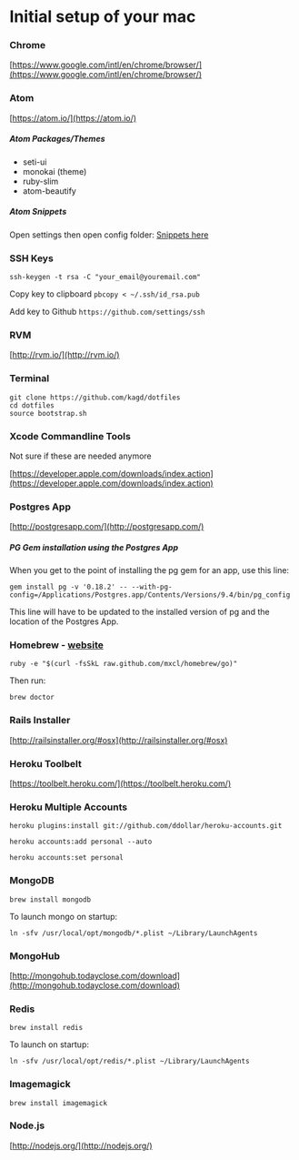 # Initial setup of your mac

### Chrome

[https://www.google.com/intl/en/chrome/browser/](https://www.google.com/intl/en/chrome/browser/)

### Atom

[https://atom.io/](https://atom.io/)

##### Atom Packages/Themes
- seti-ui
- monokai (theme)
- ruby-slim
- atom-beautify

##### Atom Snippets
Open settings then open config folder: [Snippets here](https://github.com/kagd/dotfiles/blob/master/init/snippets.cson)

### SSH Keys

`ssh-keygen -t rsa -C "your_email@youremail.com"`

Copy key to clipboard
`pbcopy < ~/.ssh/id_rsa.pub`

Add key to Github
`https://github.com/settings/ssh`

### RVM

[http://rvm.io/](http://rvm.io/)

### Terminal

```
git clone https://github.com/kagd/dotfiles
cd dotfiles
source bootstrap.sh
```

### Xcode Commandline Tools

Not sure if these are needed anymore

[https://developer.apple.com/downloads/index.action](https://developer.apple.com/downloads/index.action)

### Postgres App

[http://postgresapp.com/](http://postgresapp.com/)

##### PG Gem installation using the Postgres App
When you get to the point of installing the pg gem for an app, use this line:

`gem install pg -v '0.18.2' -- --with-pg-config=/Applications/Postgres.app/Contents/Versions/9.4/bin/pg_config`

This line will have to be updated to the installed version of pg and the location of the Postgres App.

### Homebrew - [website](http://mxcl.github.com/homebrew/)

`ruby -e "$(curl -fsSkL raw.github.com/mxcl/homebrew/go)"`

Then run:

`brew doctor`

### Rails Installer

[http://railsinstaller.org/#osx](http://railsinstaller.org/#osx)

### Heroku Toolbelt

[https://toolbelt.heroku.com/](https://toolbelt.heroku.com/)

### Heroku Multiple Accounts

`heroku plugins:install git://github.com/ddollar/heroku-accounts.git`

`heroku accounts:add personal --auto`

`heroku accounts:set personal`

### MongoDB

`brew install mongodb`

To launch mongo on startup:

`ln -sfv /usr/local/opt/mongodb/*.plist ~/Library/LaunchAgents`

### MongoHub

[http://mongohub.todayclose.com/download](http://mongohub.todayclose.com/download)

### Redis

`brew install redis`

To launch on startup:

`ln -sfv /usr/local/opt/redis/*.plist ~/Library/LaunchAgents`

### Imagemagick

`brew install imagemagick`

### Node.js

[http://nodejs.org/](http://nodejs.org/)
